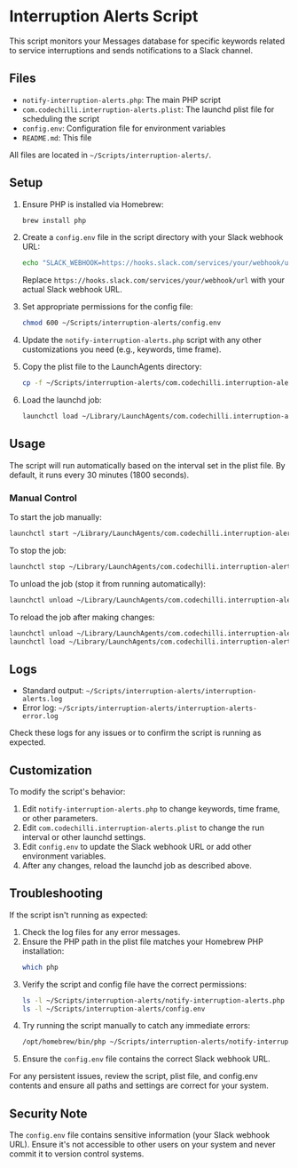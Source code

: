# Interruption Alerts Script

This script monitors your Messages database for specific keywords related to service interruptions and sends notifications to a Slack channel.

## Files

- `notify-interruption-alerts.php`: The main PHP script
- `com.codechilli.interruption-alerts.plist`: The launchd plist file for scheduling the script
- `config.env`: Configuration file for environment variables
- `README.md`: This file

All files are located in `~/Scripts/interruption-alerts/`.

## Setup

1. Ensure PHP is installed via Homebrew:

   ```bash
   brew install php
   ```

2. Create a `config.env` file in the script directory with your Slack webhook URL:

   ```bash
   echo "SLACK_WEBHOOK=https://hooks.slack.com/services/your/webhook/url" > ~/Scripts/interruption-alerts/config.env
   ```

   Replace `https://hooks.slack.com/services/your/webhook/url` with your actual Slack webhook URL.

3. Set appropriate permissions for the config file:

   ```bash
   chmod 600 ~/Scripts/interruption-alerts/config.env
   ```

4. Update the `notify-interruption-alerts.php` script with any other customizations you need (e.g., keywords, time frame).

5. Copy the plist file to the LaunchAgents directory:

   ```bash
   cp -f ~/Scripts/interruption-alerts/com.codechilli.interruption-alerts.plist ~/Library/LaunchAgents/
   ```

6. Load the launchd job:
   ```bash
   launchctl load ~/Library/LaunchAgents/com.codechilli.interruption-alerts.plist
   ```

## Usage

The script will run automatically based on the interval set in the plist file. By default, it runs every 30 minutes (1800 seconds).

### Manual Control

To start the job manually:

```bash
launchctl start ~/Library/LaunchAgents/com.codechilli.interruption-alerts.plist
```

To stop the job:

```bash
launchctl stop ~/Library/LaunchAgents/com.codechilli.interruption-alerts.plist
```

To unload the job (stop it from running automatically):

```bash
launchctl unload ~/Library/LaunchAgents/com.codechilli.interruption-alerts.plist
```

To reload the job after making changes:

```bash
launchctl unload ~/Library/LaunchAgents/com.codechilli.interruption-alerts.plist
launchctl load ~/Library/LaunchAgents/com.codechilli.interruption-alerts.plist
```

## Logs

- Standard output: `~/Scripts/interruption-alerts/interruption-alerts.log`
- Error log: `~/Scripts/interruption-alerts/interruption-alerts-error.log`

Check these logs for any issues or to confirm the script is running as expected.

## Customization

To modify the script's behavior:

1. Edit `notify-interruption-alerts.php` to change keywords, time frame, or other parameters.
2. Edit `com.codechilli.interruption-alerts.plist` to change the run interval or other launchd settings.
3. Edit `config.env` to update the Slack webhook URL or add other environment variables.
4. After any changes, reload the launchd job as described above.

## Troubleshooting

If the script isn't running as expected:

1. Check the log files for any error messages.
2. Ensure the PHP path in the plist file matches your Homebrew PHP installation:
   ```bash
   which php
   ```
3. Verify the script and config file have the correct permissions:
   ```bash
   ls -l ~/Scripts/interruption-alerts/notify-interruption-alerts.php
   ls -l ~/Scripts/interruption-alerts/config.env
   ```
4. Try running the script manually to catch any immediate errors:
   ```bash
   /opt/homebrew/bin/php ~/Scripts/interruption-alerts/notify-interruption-alerts.php
   ```
5. Ensure the `config.env` file contains the correct Slack webhook URL.

For any persistent issues, review the script, plist file, and config.env contents and ensure all paths and settings are correct for your system.

## Security Note

The `config.env` file contains sensitive information (your Slack webhook URL). Ensure it's not accessible to other users on your system and never commit it to version control systems.
